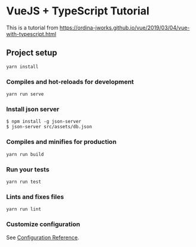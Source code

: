 # VueJS + TypeScript Tutorial
This is a tutorial from https://ordina-jworks.github.io/vue/2019/03/04/vue-with-typescript.html
## Project setup
```
yarn install
```

### Compiles and hot-reloads for development
```
yarn run serve
```

### Install json server 
```
$ npm install -g json-server
$ json-server src/assets/db.json
```
### Compiles and minifies for production
```
yarn run build
```

### Run your tests
```
yarn run test
```

### Lints and fixes files
```
yarn run lint
```


### Customize configuration
See [Configuration Reference](https://cli.vuejs.org/config/).
